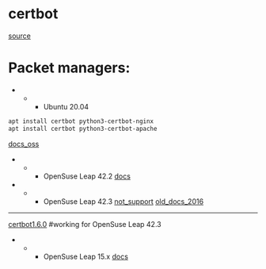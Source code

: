 # certbot
[source](https://github.com/certbot/certbot)

# Packet managers:

- - - Ubuntu 20.04
```bash
apt install certbot python3-certbot-nginx
apt install certbot python3-certbot-apache
```
[docs_oss](https://certbot.eff.org/docs/install.html#installing-from-source)

- - - OpenSuse Leap 42.2
[docs](https://en.opensuse.org/Let%E2%80%99s_Encrypt)

- - - OpenSuse Leap 42.3
[not_support](https://community.letsencrypt.org/t/solution-to-install-on-opensuse-42-3/76122)
[old_docs_2016](https://rootco.de/2016-05-16-letsencrypt-on-leap/)

-------------------------------------------------------------------
[certbot1.6.0](https://github.com/certbot/certbot/tree/1.6.x) #working for OpenSuse Leap 42.3

- - - OpenSuse Leap 15.x
[docs](https://snapcraft.io/install/certbot/opensuse)
